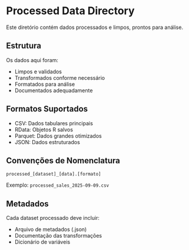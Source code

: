 # Processed Data Directory

Este diretório contém dados processados e limpos, prontos para análise.

## Estrutura

Os dados aqui foram:
- Limpos e validados
- Transformados conforme necessário
- Formatados para análise
- Documentados adequadamente

## Formatos Suportados

- CSV: Dados tabulares principais
- RData: Objetos R salvos
- Parquet: Dados grandes otimizados
- JSON: Dados estruturados

## Convenções de Nomenclatura

`processed_[dataset]_[data].[formato]`

Exemplo: `processed_sales_2025-09-09.csv`

## Metadados

Cada dataset processado deve incluir:
- Arquivo de metadados (.json)
- Documentação das transformações
- Dicionário de variáveis
